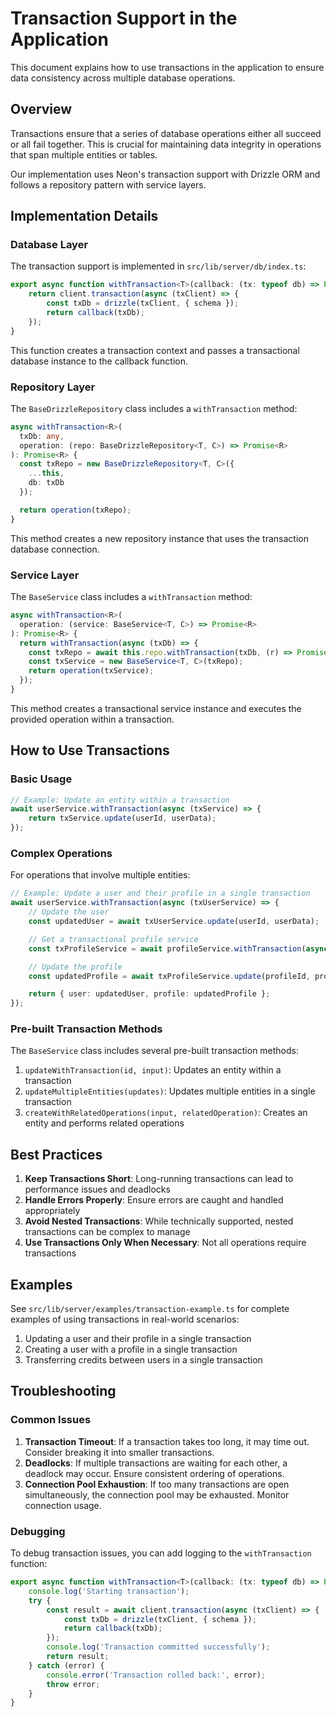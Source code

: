 # Transaction Support in the Application

This document explains how to use transactions in the application to ensure data consistency across multiple database operations.

## Overview

Transactions ensure that a series of database operations either all succeed or all fail together. This is crucial for maintaining data integrity in operations that span multiple entities or tables.

Our implementation uses Neon's transaction support with Drizzle ORM and follows a repository pattern with service layers.

## Implementation Details

### Database Layer

The transaction support is implemented in `src/lib/server/db/index.ts`:

```typescript
export async function withTransaction<T>(callback: (tx: typeof db) => Promise<T>): Promise<T> {
	return client.transaction(async (txClient) => {
		const txDb = drizzle(txClient, { schema });
		return callback(txDb);
	});
}
```

This function creates a transaction context and passes a transactional database instance to the callback function.

### Repository Layer

The `BaseDrizzleRepository` class includes a `withTransaction` method:

```typescript
async withTransaction<R>(
  txDb: any,
  operation: (repo: BaseDrizzleRepository<T, C>) => Promise<R>
): Promise<R> {
  const txRepo = new BaseDrizzleRepository<T, C>({
    ...this,
    db: txDb
  });

  return operation(txRepo);
}
```

This method creates a new repository instance that uses the transaction database connection.

### Service Layer

The `BaseService` class includes a `withTransaction` method:

```typescript
async withTransaction<R>(
  operation: (service: BaseService<T, C>) => Promise<R>
): Promise<R> {
  return withTransaction(async (txDb) => {
    const txRepo = await this.repo.withTransaction(txDb, (r) => Promise.resolve(r));
    const txService = new BaseService<T, C>(txRepo);
    return operation(txService);
  });
}
```

This method creates a transactional service instance and executes the provided operation within a transaction.

## How to Use Transactions

### Basic Usage

```typescript
// Example: Update an entity within a transaction
await userService.withTransaction(async (txService) => {
	return txService.update(userId, userData);
});
```

### Complex Operations

For operations that involve multiple entities:

```typescript
// Example: Update a user and their profile in a single transaction
await userService.withTransaction(async (txUserService) => {
	// Update the user
	const updatedUser = await txUserService.update(userId, userData);

	// Get a transactional profile service
	const txProfileService = await profileService.withTransaction(async (s) => Promise.resolve(s));

	// Update the profile
	const updatedProfile = await txProfileService.update(profileId, profileData);

	return { user: updatedUser, profile: updatedProfile };
});
```

### Pre-built Transaction Methods

The `BaseService` class includes several pre-built transaction methods:

1. `updateWithTransaction(id, input)`: Updates an entity within a transaction
2. `updateMultipleEntities(updates)`: Updates multiple entities in a single transaction
3. `createWithRelatedOperations(input, relatedOperation)`: Creates an entity and performs related operations

## Best Practices

1. **Keep Transactions Short**: Long-running transactions can lead to performance issues and deadlocks
2. **Handle Errors Properly**: Ensure errors are caught and handled appropriately
3. **Avoid Nested Transactions**: While technically supported, nested transactions can be complex to manage
4. **Use Transactions Only When Necessary**: Not all operations require transactions

## Examples

See `src/lib/server/examples/transaction-example.ts` for complete examples of using transactions in real-world scenarios:

1. Updating a user and their profile in a single transaction
2. Creating a user with a profile in a single transaction
3. Transferring credits between users in a single transaction

## Troubleshooting

### Common Issues

1. **Transaction Timeout**: If a transaction takes too long, it may time out. Consider breaking it into smaller transactions.
2. **Deadlocks**: If multiple transactions are waiting for each other, a deadlock may occur. Ensure consistent ordering of operations.
3. **Connection Pool Exhaustion**: If too many transactions are open simultaneously, the connection pool may be exhausted. Monitor connection usage.

### Debugging

To debug transaction issues, you can add logging to the `withTransaction` function:

```typescript
export async function withTransaction<T>(callback: (tx: typeof db) => Promise<T>): Promise<T> {
	console.log('Starting transaction');
	try {
		const result = await client.transaction(async (txClient) => {
			const txDb = drizzle(txClient, { schema });
			return callback(txDb);
		});
		console.log('Transaction committed successfully');
		return result;
	} catch (error) {
		console.error('Transaction rolled back:', error);
		throw error;
	}
}
```
